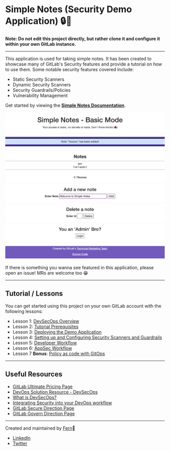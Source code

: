 # Simple Notes (Security Demo Application) 🔒🔑

**Note: Do not edit this project directly, but rather clone it and configure it within your own GitLab instance.**

---

This application is used for taking simple notes. It has been created to showcase many of GitLab's Security features and provide a tutorial on how
to use them. Some notable security features covered include:

- Static Security Scanners
- Dynamic Security Scanners
- Security Guardrails/Policies
- Vulnerability Management

Get started by viewing the [**Simple Notes Documentation**](https://tech-marketing.gitlab.io/gitlab-devsecops-tutorial/simple-notes).

![](./other/images/screenshot.png)

If there is something you wanna see featured in this application, please open an issue! MRs are welcome too 😁

---

## Tutorial / Lessons

You can get started using this project on your own GitLab account with the following lessons:

- Lesson 1: [DevSecOps Overview](https://gitlab.com/gl-demo-ultimate-hugoazevedo/devsecops-tutorial/simple-notes/-/blob/main/docs/content/getting_started/lesson_1_devsecops_overview/_index.md)
- Lesson 2: [Tutorial Prerequisites](https://gitlab.com/gl-demo-ultimate-hugoazevedo/devsecops-tutorial/simple-notes/-/blob/main/docs/content/getting_started/lesson_2_tutorial_prerequisites/_index.md)
- Lesson 3: [Deploying the Demo Application](https://gitlab.com/gl-demo-ultimate-hugoazevedo/devsecops-tutorial/simple-notes/-/blob/main/docs/content/getting_started/lesson_3_deploying_the_demo_application/_index.md)
- Lesson 4: [Setting up and Configuring Security Scanners and Guardrails](https://gitlab.com/gl-demo-ultimate-hugoazevedo/devsecops-tutorial/simple-notes/-/blob/main/docs/content/getting_started/lesson_4_setting_up_and_configuring_the_security_scanners_and_policies/_index.md)
- Lesson 5: [Developer Workflow](https://gitlab.com/gl-demo-ultimate-hugoazevedo/devsecops-tutorial/simple-notes/-/blob/main/docs/content/getting_started/lesson_5_developer_workflow/_index.md)
- Lesson 6: [AppSec Workflow](https://gitlab.com/gl-demo-ultimate-hugoazevedo/devsecops-tutorial/simple-notes/-/blob/main/docs/content/getting_started/lesson_6_appsec_workflow/_index.md)
- Lesson 7 **Bonus**: [Policy as code with GitOps](https://gitlab.com/gl-demo-ultimate-hugoazevedo/devsecops-tutorial/simple-notes/-/blob/main/docs/content/getting_started/lesson_7_policy_as_code_gitops/_index.md)

---

## Useful Resources

- [GitLab Ultimate Pricing Page](https://about.gitlab.com/pricing/ultimate/)
- [DevOps Solution Resource - DevSecOps](https://about.gitlab.com/handbook/marketing/strategic-marketing/usecase-gtm/devsecops/)
- [What is DevSecOps?](https://about.gitlab.com/topics/devsecops/)
- [Integrating Security into your DevOps workflow](https://about.gitlab.com/solutions/dev-sec-ops/)
- [GitLab Secure Direction Page](https://about.gitlab.com/direction/secure/)
- [GitLab Govern Direction Page](https://about.gitlab.com/direction/govern/)

---

Created and maintained by [Fern](https://gitlab.com/fjdiaz)🌿

- [LinkedIn](https://www.linkedin.com/in/awkwardferny/)
- [Twitter](https://twitter.com/awkwardferny)

